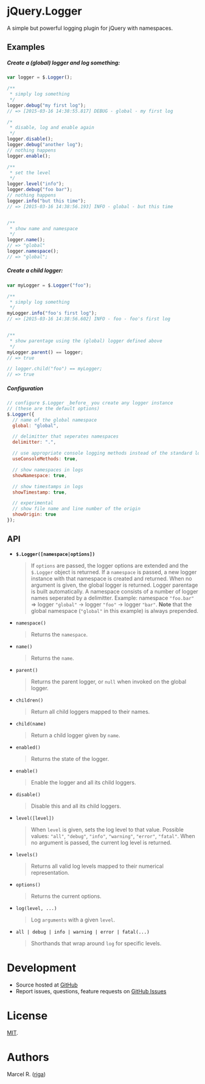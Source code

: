 # jQuery.Logger

A simple but powerful logging plugin for jQuery with namespaces.


## Examples

##### Create a (global) logger and log something:

```javascript
var logger = $.Logger();

/**
 * simply log something
 */
logger.debug("my first log");
// => [2015-03-16 14:38:55.817] DEBUG - global - my first log

/*
 * disable, log and enable again
 */
logger.disable();
logger.debug("another log");
// nothing happens
logger.enable();

/**
 * set the level
 */
logger.level("info");
logger.debug("foo bar");
// nothing happens
logger.info("but this time");
// => [2015-03-16 14:38:56.193] INFO - global - but this time


/**
 * show name and namespace
 */
logger.name();
// => "global"
logger.namespace();
// => "global";
```


##### Create a child logger:

```javascript
var myLogger = $.Logger("foo");

/**
 * simply log something
 */
myLogger.info("foo's first log");
// => [2015-03-16 14:38:56.602] INFO - foo - foo's first log


/**
 * show parentage using the (global) logger defined above
 */
myLogger.parent() == logger;
// => true

// logger.child("foo") == myLogger;
// => true

```


##### Configuration

```javascript
// configure $.Logger _before_ you create any logger instance
// (these are the default options)
$.Logger({
  // name of the global namespace
  global: "global",

  // delimitter that seperates namespaces
  delimitter: ".",

  // use appropriate console logging methods instead of the standard log method,
  useConsoleMethods: true,

  // show namespaces in logs
  showNamespace: true,

  // show timestamps in logs
  showTimestamp: true,

  // experimental
  // show file name and line number of the origin
  showOrigin: true
});
```


## API

* **`$.Logger([namespace|options])`**
    > If `options` are passed, the logger options are extended and the `$.Logger` object is returned. If a `namespace` is passed, a new logger instance with that namespace is created and returned. When no argument is given, the global logger is returned. Logger parentage is built automatically. A namespace consists of a number of logger names seperated by a delimitter. Example: namespace `"foo.bar"` => logger `"global"` -> logger `"foo"` -> logger `"bar"`. **Note** that the global namespace (`"global"` in this example) is always prepended.

* `namespace()`
    > Returns the `namespace`.
    
* `name()`
    > Returns the `name`.
    
* `parent()`
    > Returns the parent logger, or `null` when invoked on the global logger.

* `children()`
    > Return all child loggers mapped to their names.

* `child(name)`
    > Return a child logger given by `name`.

* `enabled()`
    > Returns the state of the logger.

* `enable()`
    > Enable the logger and all its child loggers.

* `disable()`
    > Disable this and all its child loggers.

* `level([level])`
    > When `level` is given, sets the log level to that value. Possible values: `"all"`, `"debug"`, `"info"`, `"warning"`, `"error"`, `"fatal"`. When no argument is passed, the current log level is returned.

* `levels()`
    > Returns all valid log levels mapped to their numerical representation.

* `options()`
    > Returns the current options.

* `log(level, ...)`
    > Log `arguments` with a given `level`.

* `all | debug | info | warning | error | fatal(...)`
    > Shorthands that wrap around `log` for specific levels.



# Development

- Source hosted at [GitHub](https://github.com/riga/jquery.logger)
- Report issues, questions, feature requests on
[GitHub Issues](https://github.com/riga/jquery.logger/issues)


# License

[MIT](http://www.opensource.org/licenses/mit-license).


# Authors

Marcel R. ([riga](https://github.com/riga))